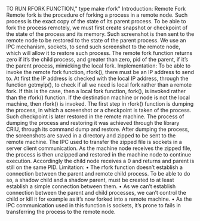 TO RUN RFORK FUNCTION," type make rfork"
Introduction:
Remote Fork
Remote fork is the procedure of forking a process in a remote node. Such process is the exact copy of the state of its parent process. To be able to fork the process remotely, we must first create snapshot or checkpoint of the state of the process and its memory. Such screenshot is then sent to the remote node to be restored to the state of the parent process. We use an IPC mechanism, sockets, to send such screenshot to the remote node, which will allow it to restore such process. The remote fork function returns zero if it’s the child process, and greater than zero, pid of the parent, if it’s the parent process, mimicking the local fork.
Implementation:
To be able to invoke the remote fork function, rfork(), there must be an IP address to send to. At first the IP address is checked with the local IP address, through the function getmyip(), to check if all we need is local fork rather than a remote fork. If this is the case, then a local fork function, fork(), is invoked rather than the rfork() function. If the destination machine or node is not the local machine, then rfork() is invoked. The first step in rfork() function is dumping the process, in which a screenshot or a checkpoint is taken of the process. Such checkpoint is later restored in the remote machine. The process of dumping the process and restoring it was achieved through the library CRIU, through its command dump and restore. After dumping the process, the screenshots are saved in a directory and zipped to be sent to the remote machine. The IPC used to transfer the zipped file is sockets in a server client communication. As the machine node receives the zipped file, the process is then unzipped and restored in the machine node to continue execution. Accordingly the child node receives a 0 and returns and parent is still on the same PID.
Limitation:
• The rfork function doesn’t establish a connection between the parent and remote child process. To be able to do so, a shadow child and a shadow parent, must be created to at least establish a simple connection between them.
• As we can’t establish connection between the parent and child processes, we can’t control the child or kill it for example as it’s now forked into a remote machine.
• As the IPC communication used in this function is sockets, it’s prone to fails in transferring the process to the remote node.